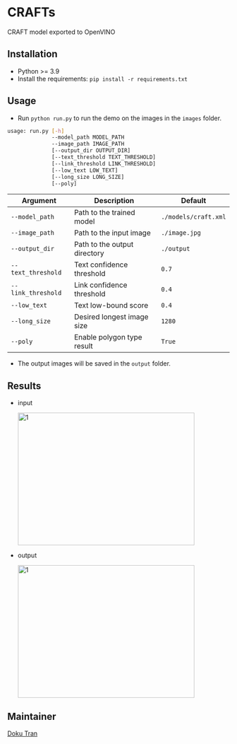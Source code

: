 # CRAFTs
CRAFT model exported to OpenVINO

## Installation

- Python >= 3.9
- Install the requirements: `pip install -r requirements.txt`

## Usage

- Run `python run.py` to run the demo on the images in the `images` folder.

```bash
usage: run.py [-h] 
              --model_path MODEL_PATH 
              --image_path IMAGE_PATH 
              [--output_dir OUTPUT_DIR] 
              [--text_threshold TEXT_THRESHOLD] 
              [--link_threshold LINK_THRESHOLD]
              [--low_text LOW_TEXT] 
              [--long_size LONG_SIZE] 
              [--poly] 
```

| Argument  | Description | Default |
| ------------- | ------------- | ------------- | 
| `--model_path`  | Path to the trained model | `./models/craft.xml` | |
| `--image_path`  | Path to the input image | `./image.jpg` | 
| `--output_dir`  | Path to the output directory | `./output` | 
| `--text_threshold`  | Text confidence threshold | `0.7` | 
| `--link_threshold`  | Link confidence threshold | `0.4` | 
| `--low_text`  | Text low-bound score | `0.4` | 
| `--long_size`  | Desired longest image size | `1280` |
| `--poly`  | Enable polygon type result | `True` |


- The output images will be saved in the `output` folder.

## Results
- input

    <img src="images/input.png" width="400" height="300" alt="1" align="center" />
- output

    <img src="images/int8/output.png" width="400" height="300" alt="1" align="center" />

## Maintainer

[Doku Tran](https://github.com/trancongman276)
